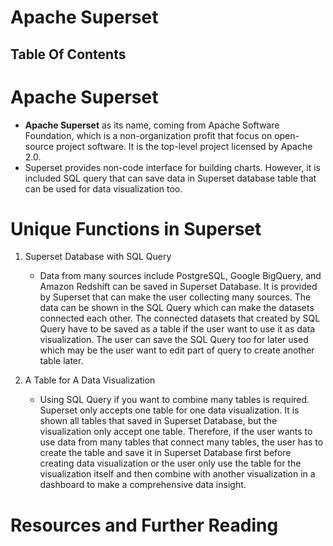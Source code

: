 # Apache Superset

## Table Of Contents

# Apache Superset

- **Apache Superset** as its name, coming from Apache Software Foundation, which is a non-organization profit that focus on open-source project software. It is the top-level project licensed by Apache 2.0.
- Superset provides non-code interface for building charts. However, it is included SQL query that can save data in Superset database table that can be used for data visualization too.

# Unique Functions in Superset

1. Superset Database with SQL Query

   - Data from many sources include PostgreSQL, Google BigQuery, and Amazon Redshift can be saved in Superset Database. It is provided by Superset that can make the user collecting many sources. The data can be shown in the SQL Query which can make the datasets connected each other. The connected datasets that created by SQL Query have to be saved as a table if the user want to use it as data visualization. The user can save the SQL Query too for later used which may be the user want to edit part of query to create another table later.

2. A Table for A Data Visualization
   -  Using SQL Query if you want to combine many tables is required. Superset only accepts one table for one data visualization. It is shown all tables that saved in Superset Database, but the visualization only accept one table. Therefore, if the user wants to use data from many tables that connect many tables, the user has to create the table and save it in Superset Database first before creating data visualization or the user only use the table for the visualization itself and then combine with another visualization in a dashboard to make a comprehensive data insight.

# Resources and Further Reading
